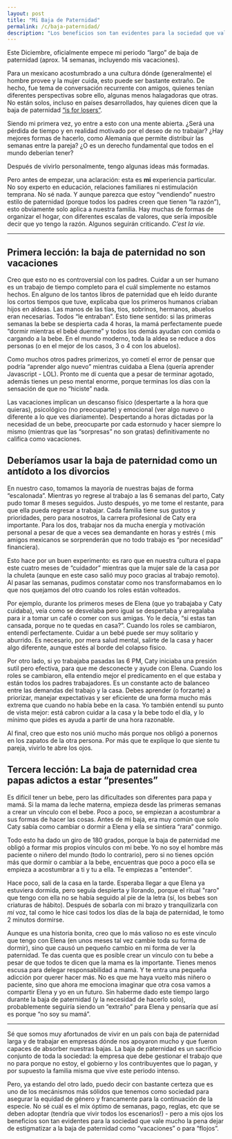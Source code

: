 ```yaml
---           
layout: post
title: "Mi Baja de Paternidad"
permalink: /c/baja-paternidad/
description: "Los beneficios son tan evidentes para la sociedad que vale mucho la pena dejar de estigmatizar a la baja de paternidad como "vacaciones"."
---
```


Este Diciembre, oficialmente empece mi periodo “largo” de baja de paternidad (aprox. 14 semanas, incluyendo mis vacaciones). 

Para un mexicano acostumbrado a una cultura dónde (generalmente) el hombre provee y la mujer cuida, esto puede ser bastante extraño. De hecho, fue tema de conversación recurrente con amigos, quienes tenían diferentes perspectivas sobre ello, algunas menos halagadoras que otras. No están solos, incluso en países desarrollados, hay quienes dicen que la baja de paternidad [“is for losers”](https://time.com/6111123/men-parental-leave/#:~:text=Prominent%20Venture%20Capitalist-,Men%20Who%20Take%20Six%20Months%20of%20Parental%20Leave%20Are%20'Losers,Says%20a%20Prominent%20Venture%20Capitalist&text=Joe%20Lonsdale%2C%20a%20founder,newborn%20is%20%E2%80%9Ca%20loser.%E2%80%9D). 

Siendo mi primera vez, yo entre a esto con una mente abierta. ¿Será una pérdida de tiempo y en realidad motivado por el deseo de no trabajar? ¿Hay mejores formas de hacerlo, como Alemania que permite distribuir las semanas entre la pareja? ¿O es un derecho fundamental que todos en el mundo deberían tener? 

Después de vivirlo personalmente, tengo algunas ideas más formadas. 

Pero antes de empezar, una aclaración: esta es **mi** experiencia particular. No soy experto en educación, relaciones familiares ni estimulación temprana. No sé nada. Y aunque parezca que estoy “vendiendo” nuestro estilo de paternidad (porque todos los padres creen que tienen “la razón”), esto obviamente solo aplica a nuestra familia. Hay muchas de formas de organizar el hogar, con diferentes escalas de valores, que sería imposible decir que yo tengo la razón. Algunos seguirán criticando. *C’est la vie.*

---
## Primera lección: la baja de paternidad no son vacaciones

Creo que esto no es controversial con los padres. Cuidar a un ser humano es un trabajo de tiempo completo para el cuál simplemente no estamos hechos. En alguno de los tantos libros de paternidad que eh leído durante los cortos tiempos que tuve, explicaba que los primeros humanos criaban hijos en aldeas. Las manos de las tías, tios, sobrinos, hermanos, abuelos eran necesarias. Todos “le entraban”. Esto tiene sentido: si las primeras semanas la bebe se despierta cada 4 horas, la mamá perfectamente puede “dormir mientras el bebé duerme” y todos los demás ayudan con comida o cargando a la bebe. En el mundo moderno, toda la aldea se reduce a dos personas (o en el mejor de los casos, 3 o 4 con los abuelos). 

Como muchos otros padres primerizos, yo cometí el error de pensar que podría “aprender algo nuevo” mientras cuidaba a Elena (quería aprender Javascript - LOL). Pronto me dí cuenta que a pesar de terminar agotado, además tienes un peso mental enorme, porque terminas los días con la sensación de que no “hiciste” nada. 

Las vacaciones implican un descanso físico (despertarte a la hora que quieras), psicológico (no preocuparte) y emocional (ver algo nuevo o diferente a lo que ves diariamente). Despertando a horas dictadas por la necesidad de un bebe, preocuparte por cada estornudo y hacer siempre lo mismo (mientras que las “sorpresas” no son gratas) definitivamente no califica como vacaciones. 

## Deberíamos usar la baja de paternidad como un antídoto a los divorcios

En nuestro caso, tomamos la mayoría de nuestras bajas de forma “escalonada”. Mientras yo regrese al trabajo a las 6 semanas del parto, Caty pudo tomar 8 meses seguidos. Justo después, yo me tome el restante, para que ella pueda regresar a trabajar. Cada familia tiene sus gustos y prioridades, pero para nosotros, la carrera profesional de Caty era importante. Para los dos, trabajar nos da mucha energía y motivación personal a pesar de que a veces sea demandante en horas y estrés ( mis amigos mexicanos se sorprenderán que no todo trabajo es “por necesidad” financiera). 

Esto hace por un buen experimento: es raro que en nuestra cultura el papa este cuatro meses de “cuidador” mientras que la mujer sale de la casa por la chuleta (aunque en este caso salió muy poco gracias al trabajo remoto). Al pasar las semanas, pudimos constatar como nos transformabamos en lo que nos quejamos del otro cuando los roles están volteados. 

Por ejemplo, durante los primeros meses de Elena (que yo trabajaba y Caty cuidaba), veía como se desvelaba pero igual se despertaba y arregalaba para ir a tomar un café o comer con sus amigas. Yo le decía, “si estas tan cansada, porque no te quedas en casa?”. Cuando los roles se cambiaron, entendí perfectamente. Cuidar a un bebé puede ser muy solitario y aburrido. Es necesario, por mera salud mental, salirte de la casa y hacer algo diferente, aunque estés al borde del colapso físico. 

Por otro lado, si yo trabajaba pasadas las 6 PM, Caty iniciaba una presión sutil pero efectiva, para que me desconecte y ayude con Elena. Cuando los roles se cambiaron, ella entendio mejor el predicamento en el que estaba y están todos los padres trabajadores. Es un constante acto de balanceo entre las demandas del trabajo y la casa. Debes aprender (o forzarte) a priorizar, manejar expectativas y ser eficiente de una forma mucho más extrema que cuando no había bebe en la casa. Yo también entendí su punto de vista mejor: está cabron cuidar a la casa y la bebe todo el día, y lo mínimo que pides es ayuda a partir de una hora razonable. 

Al final, creo que esto nos unió mucho más porque nos obligó a ponernos en los zapatos de la otra persona. Por más que te explique lo que siente tu pareja, vivirlo te abre los ojos.

## Tercera lección: La baja de paternidad crea papas adictos a estar “presentes”

Es difícil tener un bebe, pero las dificultades son diferentes para papa y mamá. Si la mama da leche materna, empieza desde las primeras semanas a crear un vínculo con el bebe. Poco a poco, se empiezan a acostumbrar a sus formas de hacer las cosas. Antes de mi baja, era muy común que solo Caty sabía como cambiar o dormir a Elena y ella se sintiera “rara” conmigo. 

Todo esto ha dado un giro de 180 grados, porque la baja de paternidad me obligó a formar mis propios vínculos con mi bebe. Yo no soy el hombre más paciente o niñero del mundo (todo lo contrario), pero si no tienes opción más que dormir o cambiar a la bebe, encuentras que poco a poco ella se empieza a acostumbrar a ti y tu a ella. Te empiezas a "entender". 

Hace poco, salí de la casa en la tarde. Esperaba llegar a que Elena ya estuviera dormida, pero seguía despierta y llorando, porque el ritual "raro" que tengo con ella no se había seguido al pie de la letra (sí, los bebes son criaturas de hábito). Después de sobarla con mi brazo y tranquilizarla con *mi* voz, tal como le hice casi todos los días de la baja de paternidad, le tomo 2 minutos dormirse. 

Aunque es una historia bonita, creo que lo más valioso no es este vinculo que tengo con Elena (en unos meses tal vez cambie toda su forma de dormir), sino que causó un pequeño cambio en mi forma de ver la paternidad. Te das cuenta que es posible crear un vínculo con tu bebe a pesar de que todos te dicen que la mama es la importante. Tienes menos escusa para delegar responsabilidad a mamá. Y te entra una pequeña adicción por querer hacer más. No es que me haya vuelto más niñero o paciente, sino que ahora me emociona imaginar que otra cosa vamos a compartir Elena y yo en un futuro. Sin haberme dado este tiempo largo durante la baja de paternidad (y la necesidad de hacerlo solo), probablemente seguiría siendo un “extraño” para Elena y pensaría que así es porque “no soy su mamá”.

---

Sé que somos muy afortunados de vivir en un país con baja de paternidad larga y de trabajar en empresas dónde nos apoyaron mucho y que fueron capaces de absorber nuestras bajas. La baja de paternidad es un sacrificio conjunto de toda la sociedad: la empresa que debe gestionar el trabajo que no para porque no estoy, el gobierno y los contribuyentes que lo pagan, y por supuesto la familia misma que vive este periodo intenso. 

Pero, ya estando del otro lado, puedo decir con bastante certeza que es uno de los mecánismos más sólidos que tenemos como sociedad para asegurar la equidad de género y francamente para la continuación de la especie. No sé cuál es el mix óptimo de semanas, pago, reglas, etc que se deben adoptar (tendría que vivir todos los escenarios!) - pero a mis ojos los beneficios son tan evidentes para la sociedad que vale mucho la pena dejar de estigmatizar a la baja de paternidad como “vacaciones” o para “flojos”.
